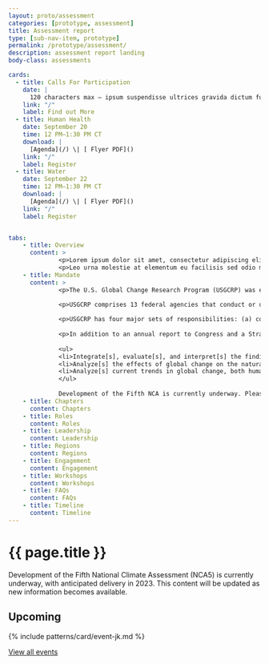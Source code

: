 ```yaml
---
layout: proto/assessment
categories: [prototype, assessment]
title: Assessment report
type: [sub-nav-item, prototype]
permalink: /prototype/assessment/
description: assessment report landing
body-class: assessments

cards:
  - title: Calls For Participation
    date: |
      120 characters max – ipsum suspendisse ultrices gravida dictum fusce ut placerat orci nulla
    link: "/"
    label: Find out More
  - title: Human Health
    date: September 20 
    time: 12 PM–1:30 PM CT
    download: |
      [Agenda](/) \| [ Flyer PDF]()
    link: "/"
    label: Register
  - title: Water
    date: September 22 
    time: 12 PM–1:30 PM CT
    download: |
      [Agenda](/) \| [ Flyer PDF]()
    link: "/"
    label: Register


tabs:
    - title: Overview
      content: >
              <p>Lorem ipsum dolor sit amet, consectetur adipiscing elit, sed do eiusmod tempor incididunt ut labore et dolore magna aliqua. In vitae turpis massa sed. Et odio pellentesque diam volutpat commodo sed egestas egestas fringilla. Amet cursus sit amet dictum sit amet justo donec. Porta lorem mollis aliquam ut porttitor. Netus et malesuada fames ac turpis egestas sed tempus urna. Viverra tellus in hac habitasse. Elementum curabitur vitae nunc sed velit dignissim. Cum sociis natoque penatibus et. Netus et malesuada fames ac turpis egestas maecenas pharetra convallis.</p>
              <p>Leo urna molestie at elementum eu facilisis sed odio morbi. Consequat id porta nibh venenatis cras sed felis. Lorem sed risus ultricies tristique nulla aliquet enim tortor. Eget velit aliquet sagittis id consectetur purus ut faucibus. Cursus mattis molestie a iaculis at. Morbi tristique senectus et netus et malesuada. Elementum eu facilisis sed odio morbi. Ut placerat orci nulla pellentesque dignissim enim sit amet. Tristique senectus et netus et. Et ligula ullamcorper malesuada proin libero. Lacus vestibulum sed arcu non odio euismod lacinia at.</p>
    - title: Mandate
      content: >
              <p>The U.S. Global Change Research Program (USGCRP) was established by Presidential initiative in 1989 and mandated by Congress in the Global Change Research Act (GCRA) of 1990. Its mandate is to develop and coordinate “a comprehensive and integrated United States research program which will assist the Nation and the world to understand, assess, predict, and respond to human-induced and natural processes of global change.”</p>

              <p>USGCRP comprises 13 federal agencies that conduct or use research on global change and its impacts on society. It functions under the direction of the Subcommittee on Global Change Research of the National Science and Technology Council’s Committee on Environment.</p>
        
              <p>USGCRP has four major sets of responsibilities: (a) coordinating global change research across the Federal Government, (b) developing and distributing mandated products, (c) helping to inform decisions, and (d) facilitating international research coordination.</p>  
        
              <p>In addition to an annual report to Congress and a Strategic Plan, the GCRA mandates that USGCRP prepare and submit to the President and the Congress a quadrennial assessment, referred to as the National Climate Assessment (NCA), which:</p>
        
              <ul>
              <li>Integrate[s], evaluate[s], and interpret[s] the findings of the Program and discuss[es] the scientific    uncertainties associated with such findings</li>
              <li>Analyze[s] the effects of global change on the natural environment, agriculture, energy production and use, land and water resources, transportation, human health and welfare, human social systems, and biological diversity</li>
              <li>Analyze[s] current trends in global change, both human-induced and natural, and project[s] major trends for the subsequent 25 to 100 years</li>
              </ul>
        
              Development of the Fifth NCA is currently underway. Please visit this page for periodic updates on its progress.
    - title: Chapters
      content: Chapters
    - title: Roles
      content: Roles
    - title: Leadership
      content: Leadership
    - title: Regions
      content: Regions
    - title: Engagement
      content: Engagement
    - title: Workshops
      content: Workshops
    - title: FAQs
      content: FAQs
    - title: Timeline
      content: Timeline
---
```

# {{ page.title }}

 <div class="usa-alert usa-alert--info">
    <div class="usa-alert__body">
      <p class="usa-alert__text">
        Development of the Fifth National Climate Assessment (NCA5) is currently underway, with anticipated delivery in 2023. This content will be updated as new information becomes available.
      </p>
    </div>
  </div>


## Upcoming
{% include patterns/card/event-jk.md %}

<a href="/">View all events <i class="fa-solid fa-arrow-right-long"></i></a>